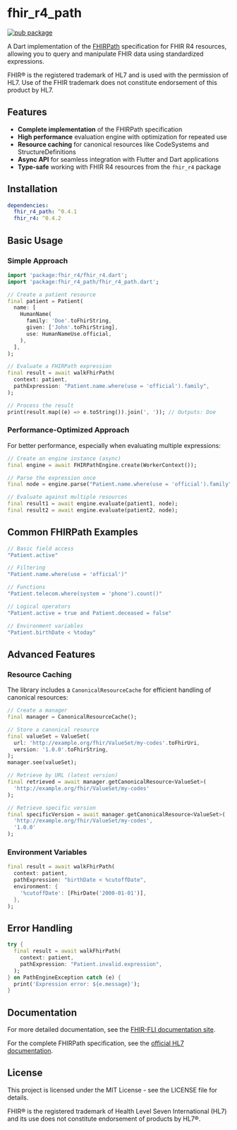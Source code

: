 # fhir_r4_path

[![pub package](https://img.shields.io/pub/v/fhir_r4_path.svg)](https://pub.dev/packages/fhir_r4_path)

A Dart implementation of the [FHIRPath](https://hl7.org/fhirpath/) specification for FHIR R4 resources, allowing you to query and manipulate FHIR data using standardized expressions.

FHIR® is the registered trademark of HL7 and is used with the permission of HL7. Use of the FHIR trademark does not constitute endorsement of this product by HL7.

## Features

- **Complete implementation** of the FHIRPath specification
- **High performance** evaluation engine with optimization for repeated use
- **Resource caching** for canonical resources like CodeSystems and StructureDefinitions
- **Async API** for seamless integration with Flutter and Dart applications
- **Type-safe** working with FHIR R4 resources from the `fhir_r4` package

## Installation

```yaml
dependencies:
  fhir_r4_path: ^0.4.1
  fhir_r4: ^0.4.2
```

## Basic Usage

### Simple Approach

```dart
import 'package:fhir_r4/fhir_r4.dart';
import 'package:fhir_r4_path/fhir_r4_path.dart';

// Create a patient resource
final patient = Patient(
  name: [
    HumanName(
      family: 'Doe'.toFhirString,
      given: ['John'.toFhirString],
      use: HumanNameUse.official,
    ),
  ],
);

// Evaluate a FHIRPath expression
final result = await walkFhirPath(
  context: patient,
  pathExpression: "Patient.name.where(use = 'official').family",
);

// Process the result
print(result.map((e) => e.toString()).join(', ')); // Outputs: Doe
```

### Performance-Optimized Approach

For better performance, especially when evaluating multiple expressions:

```dart
// Create an engine instance (async)
final engine = await FHIRPathEngine.create(WorkerContext());

// Parse the expression once
final node = engine.parse("Patient.name.where(use = 'official').family");

// Evaluate against multiple resources
final result1 = await engine.evaluate(patient1, node);
final result2 = await engine.evaluate(patient2, node);
```

## Common FHIRPath Examples

```dart
// Basic field access
"Patient.active"

// Filtering
"Patient.name.where(use = 'official')"

// Functions
"Patient.telecom.where(system = 'phone').count()"

// Logical operators
"Patient.active = true and Patient.deceased = false"

// Environment variables
"Patient.birthDate < %today"
```

## Advanced Features

### Resource Caching

The library includes a `CanonicalResourceCache` for efficient handling of canonical resources:

```dart
// Create a manager
final manager = CanonicalResourceCache();

// Store a canonical resource
final valueSet = ValueSet(
  url: 'http://example.org/fhir/ValueSet/my-codes'.toFhirUri,
  version: '1.0.0'.toFhirString,
);
manager.see(valueSet);

// Retrieve by URL (latest version)
final retrieved = await manager.getCanonicalResource<ValueSet>(
  'http://example.org/fhir/ValueSet/my-codes'
);

// Retrieve specific version
final specificVersion = await manager.getCanonicalResource<ValueSet>(
  'http://example.org/fhir/ValueSet/my-codes',
  '1.0.0'
);
```

### Environment Variables

```dart
final result = await walkFhirPath(
  context: patient,
  pathExpression: "birthDate < %cutoffDate",
  environment: {
    '%cutoffDate': [FhirDate('2000-01-01')],
  },
);
```

## Error Handling

```dart
try {
  final result = await walkFhirPath(
    context: patient,
    pathExpression: "Patient.invalid.expression",
  );
} on PathEngineException catch (e) {
  print('Expression error: ${e.message}');
}
```

## Documentation

For more detailed documentation, see the [FHIR-FLI documentation site](https://docs.fire.ly).

For the complete FHIRPath specification, see the [official HL7 documentation](https://hl7.org/fhirpath/).

## License

This project is licensed under the MIT License - see the LICENSE file for details.

FHIR® is the registered trademark of Health Level Seven International (HL7) and its use does not constitute endorsement of products by HL7®.